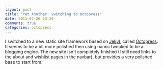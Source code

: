 ```yaml
---
layout: post
title: "Yet Another: Switching to Octopress"
date: 2011-07-26 23:29
comments: true
categories: octopress
---
```


I switched to a new static site framework based on [Jekyl][1], called [Octopress][2].  It seems to be a bit more polished then using nanoc tweaked to be a blogging engine. The new site isn't completely finished (I still need links to the about and wishlist pages in the navbar), but provides a very polished base to start from.

[1]:http://jekyllrb.com/
[2]:http://octopress.org/